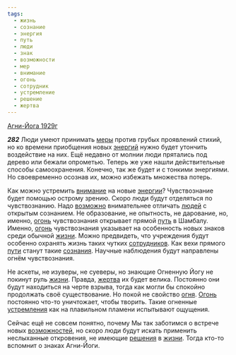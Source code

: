 ```yaml
---
tags:
  - жизнь
  - сознание
  - энергия
  - путь
  - люди
  - знак
  - возможности
  - мер
  - внимание
  - огонь
  - сотрудник
  - устремление
  - решение
  - жертва
---
```


[Агни-Йога 1929г](/agni/1929)

___282___
Люди умеют принимать [меры](/tag/#мер) против грубых проявлений стихий, но ко времени приобщения новых [энергий](/tag/#[энергия](/tag/#энергия)) нужно будет утончить воздействие на них. Ещё недавно от молнии люди прятались под дерево или бежали опрометью. Теперь же уже нашли действительные способы самоохранения. Конечно, так же будет и с тонкими энергиями. Но своевременно осознав их, можно избежать множества потерь.   

Как можно устремить [внимание](/tag/#внимание) на новые [энергии](/tag/#энергия)? Чувствознание будет помощью острому зрению. Скоро люди будут отделяться по чувствознанию. Надо [возможно](/tag/#возможности) внимательнее отличать [людей](/tag/#люди) с открытым сознанием. Не образование, не опытность, не дарование, но, именно, [огонь](/tag/#огонь) чувствознания открывает прямой [путь](/tag/#путь) в Шамбалу. Именно, [огонь](/tag/#огонь) чувствознания указывает на особенность новых знаков среди обычной [жизни](/tag/#жизнь). Можно предвидеть, что учреждения будут особенно охранять жизнь таких чутких [сотрудников](/tag/#сотрудник). Как вехи прямого [пути](/tag/#путь) станут такие [сознания](/tag/#сознание). Научные наблюдения будут направлены огнём чувствознания.   

Не аскеты, не изуверы, не суеверы, но знающие Огненную Йогу не покинут руль [жизни](/tag/#жизнь). Правда, [жертва](/tag/#жертва) их будет велика. Постоянно они будут находиться на черте взрыва, тогда как могли бы спокойно продолжать своё существование. Но покой не свойство [огня](/tag/#огонь). [Огонь](/tag/#огонь) постоянно что-то уничтожает, чтобы творить. Такие огненные [устремления](/tag/#устремление) как на плавильном пламени испытывают ощущения.   

Сейчас ещё не совсем понятно, почему Мы так заботимся о встрече новых [возможностей](/tag/#возможности), но скоро люди будут искать применить неслыханные откровения, не имеющие [решения](/tag/#решение) в [жизни](/tag/#жизнь). Тогда кто-то вспомнит о знаках Агни-Йоги.